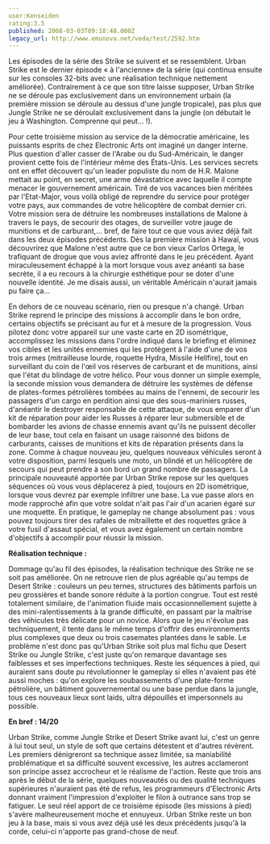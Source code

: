 ```yaml
---
user:Kenseiden
rating:3.5
published: 2008-03-03T09:18:48.000Z
legacy_url: http://www.emunova.net/veda/test/2592.htm
---
```

Les épisodes de la série des Strike se suivent et se ressemblent. Urban Strike est le dernier épisode « à l'ancienne» de la série (qui continua ensuite sur les consoles 32-bits avec une réalisation technique nettement améliorée). Contrairement à ce que son titre laisse supposer, Urban Strike ne se déroule pas exclusivement dans un environnement urbain (la première mission se déroule au dessus d'une jungle tropicale), pas plus que Jungle Strike ne se déroulait exclusivement dans la jungle (on débutait le jeu à Washington. Comprenne qui peut... !).  

  

Pour cette troisième mission au service de la démocratie américaine, les puissants esprits de chez Electronic Arts ont imaginé un danger interne. Plus question d'aller casser de l'Arabe ou du Sud-Américain, le danger provient cette fois de l'intérieur même des États-Unis. Les services secrets ont en effet découvert qu'un leader populiste du nom de H.R. Malone mettait au point, en secret, une arme dévastatrice avec laquelle il compte menacer le gouvernement américain. Tiré de vos vacances bien méritées par l'Etat-Major, vous voilà obligé de reprendre du service pour protéger votre pays, aux commandes de votre hélicoptère de combat dernier cri. Votre mission sera de détruire les nombreuses installations de Malone à travers le pays, de secourir des otages, de surveiller votre jauge de munitions et de carburant,... bref, de faire tout ce que vous aviez déjà fait dans les deux épisodes précédents. Dès la première mission à Hawaï, vous découvrirez que Malone n'est autre que ce bon vieux Carlos Ortega, le trafiquant de drogue que vous aviez affronté dans le jeu précédent. Ayant miraculeusement échappé à la mort lorsque vous avez anéanti sa base secrète, il a eu recours à la chirurgie esthétique pour se doter d'une nouvelle identité. Je me disais aussi, un véritable Américain n'aurait jamais pu faire ça...  

  

En dehors de ce nouveau scénario, rien ou presque n'a changé. Urban Strike reprend le principe des missions à accomplir dans le bon ordre, certains objectifs se précisant au fur et à mesure de la progression. Vous pilotez donc votre appareil sur une vaste carte en 2D isométrique, accomplissez les missions dans l'ordre indiqué dans le briefing et éliminez vos cibles et les unités ennemies qui les protègent à l'aide d'une de vos trois armes (mitrailleuse lourde, roquette Hydra, Missile Hellfire), tout en surveillant du coin de l'œil vos réserves de carburant et de munitions, ainsi que l'état du blindage de votre hélico. Pour vous donner un simple exemple, la seconde mission vous demandera de détruire les systèmes de défense de plates-formes pétrolières tombées au mains de l'ennemi, de secourir les passagers d'un cargo en perdition ainsi que des sous-mariniers russes, d'anéantir le destroyer responsable de cette attaque, de vous emparer d'un kit de réparation pour aider les Russes à réparer leur submersible et de bombarder les avions de chasse ennemis avant qu'ils ne puissent décoller de leur base, tout cela en faisant un usage raisonné des bidons de carburants, caisses de munitions et kits de réparation présents dans la zone. Comme à chaque nouveau jeu, quelques nouveaux véhicules seront à votre disposition, parmi lesquels une moto, un blindé et un hélicoptère de secours qui peut prendre à son bord un grand nombre de passagers. La principale nouveauté apportée par Urban Strike repose sur les quelques séquences où vous vous déplacerez à pied, toujours en 2D isométrique, lorsque vous devrez par exemple infiltrer une base. La vue passe alors en mode rapproché afin que votre soldat n'ait pas l'air d'un acarien égaré sur une moquette. En pratique, le gameplay ne change absolument pas : vous pouvez toujours tirer des rafales de mitraillette et des roquettes grâce à votre fusil d'assaut spécial, et vous avez également un certain nombre d'objectifs à accomplir pour réussir la mission.  

  

**Réalisation technique :**   

Dommage qu'au fil des épisodes, la réalisation technique des Strike ne se soit pas améliorée. On ne retrouve rien de plus agréable qu'au temps de Desert Strike : couleurs un peu ternes, structures des bâtiments parfois un peu grossières et bande sonore réduite à la portion congrue. Tout est resté totalement similaire, de l'animation fluide mais occasionnellement sujette à des mini-ralentissements à la grande difficulté, en passant par la maîtrise des véhicules très délicate pour un novice. Alors que le jeu n'évolue pas techniquement, il tente dans le même temps d'offrir des environnements plus complexes que deux ou trois casemates plantées dans le sable. Le problème n'est donc pas qu'Urban Strike soit plus mal fichu que Desert Strike ou Jungle Strike, c'est juste qu'on remarque davantage ses faiblesses et ses imperfections techniques. Reste les séquences à pied, qui auraient sans doute pu révolutionner le gameplay si elles n'avaient pas été aussi moches : qu'on explore les soubassements d'une plate-forme pétrolière, un bâtiment gouvernemental ou une base perdue dans la jungle, tous ces nouveaux lieux sont laids, ultra dépouillés et impersonnels au possible.  

  

**En bref : 14/20**   

Urban Strike, comme Jungle Strike et Desert Strike avant lui, c'est un genre à lui tout seul, un style de soft que certains détestent et d'autres révèrent. Les premiers dénigreront sa technique assez limitée, sa maniabilité problématique et sa difficulté souvent excessive, les autres acclameront son principe assez accrocheur et le réalisme de l'action. Reste que trois ans après le début de la série, quelques nouveautés ou des qualité techniques supérieures n'auraient pas été de refus, les programmeurs d'Electronic Arts donnant vraiment l'impression d'exploiter le filon à outrance sans trop se fatiguer. Le seul réel apport de ce troisième épisode (les missions à pied) s'avère malheureusement moche et ennuyeux. Urban Strike reste un bon jeu à la base, mais si vous avez déjà usé les deux précédents jusqu'à la corde, celui-ci n'apporte pas grand-chose de neuf.